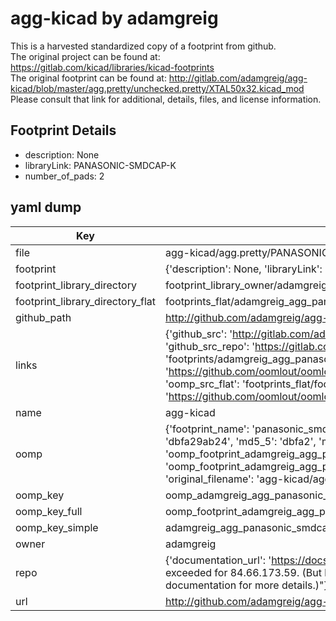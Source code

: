 # agg-kicad by adamgreig  
This is a harvested standardized copy of a footprint from github.  
The original project can be found at:  
https://gitlab.com/kicad/libraries/kicad-footprints  
The original footprint can be found at:
http://gitlab.com/adamgreig/agg-kicad/blob/master/agg.pretty/unchecked.pretty/XTAL50x32.kicad_mod
Please consult that link for additional, details, files, and license information.  
## Footprint Details
* description: None  
* libraryLink: PANASONIC-SMDCAP-K  
* number_of_pads: 2  
## yaml dump  
| Key | Value |  
| --- | --- |  
| file | agg-kicad/agg.pretty/PANASONIC-SMDCAP-K.kicad_mod |  
| footprint | {'description': None, 'libraryLink': 'PANASONIC-SMDCAP-K', 'number_of_pads': 2} |  
| footprint_library_directory | footprint_library_owner/adamgreig_agg-kicad |  
| footprint_library_directory_flat | footprints_flat/adamgreig_agg_panasonic_smdcap_k/working |  
| github_path | http://github.com/adamgreig/agg-kicad/blob/master/agg.pretty/PANASONIC-SMDCAP-K.kicad_mod |  
| links | {'github_src': 'http://gitlab.com/adamgreig/agg-kicad/blob/master/agg.pretty/unchecked.pretty/XTAL50x32.kicad_mod', 'github_src_repo': 'https://gitlab.com/kicad/libraries/kicad-footprints', 'oomp_bot': 'footprints/adamgreig_agg_panasonic_smdcap_k/working', 'oomp_bot_github': 'https://github.com/oomlout/oomlout_oomp_footprint_bot/tree/main/footprints/adamgreig_agg_panasonic_smdcap_k/working', 'oomp_src_flat': 'footprints_flat/footprints_flat/adamgreig_agg_panasonic_smdcap_k/working', 'oomp_src_flat_github': 'https://github.com/oomlout/oomlout_oomp_footprint_src/tree/main/footprints_flat/adamgreig_agg_panasonic_smdcap_k/working'} |  
| name | agg-kicad |  
| oomp | {'footprint_name': 'panasonic_smdcap_k', 'library_name': 'agg', 'md5': 'dbfa29ab24bca29b38c6eba82a20968f', 'md5_10': 'dbfa29ab24', 'md5_5': 'dbfa2', 'md5_6': 'dbfa29', 'oomp_key': 'oomp_adamgreig_agg_panasonic_smdcap_k', 'oomp_key_extra': 'oomp_footprint_adamgreig_agg_panasonic_smdcap_k', 'oomp_key_full': 'oomp_footprint_adamgreig_agg_panasonic_smdcap_k_dbfa29', 'oomp_key_simple': 'adamgreig_agg_panasonic_smdcap_k', 'original_filename': 'agg-kicad/agg.pretty/PANASONIC-SMDCAP-K.kicad_mod', 'owner_name': 'adamgreig'} |  
| oomp_key | oomp_adamgreig_agg_panasonic_smdcap_k |  
| oomp_key_full | oomp_footprint_adamgreig_agg_panasonic_smdcap_k |  
| oomp_key_simple | adamgreig_agg_panasonic_smdcap_k |  
| owner | adamgreig |  
| repo | {'documentation_url': 'https://docs.github.com/rest/overview/resources-in-the-rest-api#rate-limiting', 'message': "API rate limit exceeded for 84.66.173.59. (But here's the good news: Authenticated requests get a higher rate limit. Check out the documentation for more details.)"} |  
| url | http://github.com/adamgreig/agg-kicad |  

